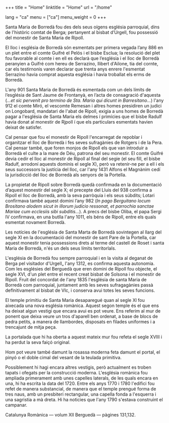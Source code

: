 +++
title = "Home"
linktitle = "Home"
url = "/home"

lang = "ca"
menu = ["ca"]
menu_weight = 0
+++

Santa Maria de Borredà fou des dels seus oígens església parroquial, dins de l'històric comtat de Berga; pertanyent al bisbat d’Urgell, fou possessió del monestir de Santa Maria de Ripoll.

El lloc i església de Borredà són esmentats per primera vegada l’any 886 en un plet entre el comte Guifré el Pelós i el bisbe Esclua; la resolució del plet fou favorable al comte i en ell es declarà que l’església i el lloc de Borredà peranyien a Guifré com hereu de Serrazino, llibert d'Ailone, tia del cornte, car els testirnonis varen declarar que trenta anys enrere l'esmentat Serrazino havia comprat aquesta església i havia troballat els erms de Borredà.

L'any 901 Santa Maria de Borredà és esmentada com un dels límits de l’església de Sant Jaume de Frontanyà, en l’acta de consagració d'aquesta (_…et sic pervenit pro termino de Sta. Maria qui dicunt in Barresitano…_) l'any 912 el comte Miró, el vescomte Remesan i altres homes presidiren un judici on Longobard, mandatari de l'abat de Ripoll, exigia a uns homes de Borredà pagar a l'església de Santa Maria els delmes í primícies que eI bisbe Radulf havia donat al monestir de Rjpoll í que els particulars esmentats havien deixat de satisfer.

Cal pensar que fou el monestir de Ripoll l'encarregat de repoblar i organitzar el lloc de Borredà i fes seves sufragànies de Rotgers i de la Pera. Cal pensar també, que foren monjos de Ripoll els que van introduir a Borredà el culte a la mare de Déu, patrona del seu monestir. El comte Guifré devia cedir el lloc al monestir de Ripoll al final del segie (el seu fill, eI bisbe Radulf, arrodoní aquests dominis el segle X), però va retenir-ne per a ell i els seus successors la justícia del lloc, car l'any 1431 Alfons el Magnànim cedí la jurisdicció del lloc de Borredà als senyors de la Portella.

La propietat de Ripoll sobre Borredà quedà confirmada en la documentació d’aquest monestir del segle X; el precepte del Lluis del 938 confirma a Ripoll el lloc de Borredà, amb la seva parròquia i els seus súbdits; Lotari confirmava també aquest domini l’any 982 (_In pago Berguitano locum Brositano alodem sicut in illorum judicio ressonat, et parrochia sanctae Mariae cum ecclesiis sibi subditis…_). A precs del bisbe Oliba, el papa Sergi IV confirmava, en una butlla l'any 1011, els béns de Ripoll, entre els quals esmentat novament Borredà.

Les notícies de l'església de Santa Marta de Borredà sovintegen al llarg del segle XI en la documentació del monestir de sant Pare de la Portella, car aquest monestir tenia possessions drets al terme del castell de Roset i santa Maria de Borredà, n'és un dels seus límits territorlaIs.

L'església de Borredà fou sempre parroquial i en la visita al deganat de Berga pel visitador d'Urgell„ l'any 1312, es confirma aquesta autonomia. Com les esglésies del Berguedà que eren domini de Ripoll fou objecte, el segle XVI, d'un plet entre el recent creat bisbat de Solsona i el monestir de Ripoll. Fruit del concordat de l'any 1835 l'església de santa Maria de Borredà com parroquial, juntament amb les seves sufragagànies passà deflnitivament al bisbat de VIc, i conserva avui totes les seves funcions.

El temple primitiu de Santa Maria desaparegué quan al segle Xl fou aixecada una nova església romànica. Aquest segon temple és el que ens ha deixat algun vestigi que encara avui es pot veure. Ens referim al mur de ponent que deixa veure un tros d'aparell ben ordenat, a base de blocs de pedra petits, a manera de llambordes, disposats en filades uniformes i a trencajunt de mitja peça.

La portalada que hi ha oberta a aquest mateix mur fou refeta el segle XVIII i ha perdut la seva faiçó original.

Hom pot veure també damunt la rosassa moderna feta damunt el portal, el pinyó o el doble cimal del vesant de la teulada primitiva.

Possiblement hi hagi encara altres vestigis, però actualment es troben tapats i ofegats per la construcció moderna.
L'església romànica fou ampliada primerament amb unes capelles laterals, de les quals encara en una, hi ha escrita la data del 1720. Entre els anys 1770 i 1780 l'edifici fou refet de manera substancial, de manera que el temple prengué forma de tres naus, amb un presbiteri rectangular, una capella fonda a l'esquerra i una sagristia a mà dreta. Hi ha noticies que l'any 1790 s'estava construint el campanar.

Catalunya Romànica — volum XII Berguedà — pàgines 131,132.
